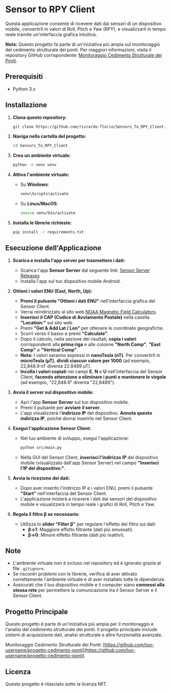 # Sensor to RPY Client

Questa applicazione consente di ricevere dati dai sensori di un dispositivo mobile, convertirli in valori di Roll, Pitch e Yaw (RPY), e visualizzarli in tempo reale tramite un'interfaccia grafica intuitiva.

**Nota:** Questo progetto fa parte di un'iniziativa più ampia sul monitoraggio del cedimento strutturale dei ponti. Per maggiori informazioni, visita il repository GitHub corrispondente: [Monitoraggio Cedimento Strutturale dei Ponti](https://github.com/tuo-username/progetto-cedimento-ponti).

## Prerequisiti

- Python 3.x

## Installazione

1. **Clona questo repository:**

   ```bash
   git clone https://github.com/riccardo-florio/Sensors_To_RPY_Client.git
   ```

2. **Naviga nella cartella del progetto:**

   ```bash
   cd Sensors_To_RPY_Client
   ```

3. **Crea un ambiente virtuale:**

   ```bash
   python -m venv venv
   ```

4. **Attiva l'ambiente virtuale:**

   - Su **Windows**:

     ```bash
     venv\Scripts\activate
     ```

   - Su **Linux/MacOS**:

     ```bash
     source venv/bin/activate
     ```

5. **Installa le librerie richieste:**

   ```bash
   pip install -r requirements.txt
   ```

## Esecuzione dell'Applicazione

1. **Scarica e installa l'app server per trasmettere i dati:**

   - Scarica l'app **Sensor Server** dal seguente link: [Sensor Server Releases](https://github.com/umer0586/SensorServer/releases)
   - Installa l'app sul tuo dispositivo mobile Android.

2. **Ottieni i valori ENU (East, North, Up):**

   - **Premi il pulsante "Ottieni i dati ENU"** nell'interfaccia grafica del Sensor Client.
   - Verrai reindirizzato al sito web [NOAA Magnetic Field Calculators](https://www.ngdc.noaa.gov/geomag/calculators/magcalc.shtml#igrfwmm).
   - **Inserisci il CAP (Codice di Avviamento Postale)** nella casella **"Location:"** sul sito web.
   - Premi **"Get & Add Lat / Lon"** per ottenere le coordinate geografiche.
   - Scorri verso il basso e premi **"Calculate"**.
   - Dopo il calcolo, nella sezione dei risultati, **copia i valori** corrispondenti alla **prima riga** e alle colonne **"North Comp"**, **"East Comp"** e **"Vertical Comp"**.
   - **Nota:** I valori saranno espressi in **nanoTesla (nT)**. Per convertirli in **microTesla (µT)**, **dividi ciascun valore per 1000** (ad esempio, 22,848.9 nT diventa 22.8489 µT).
   - **Incolla i valori copiati** nei campi **E**, **N** e **U** nell'interfaccia del Sensor Client, **facendo attenzione a eliminare i punti e mantenere le virgole** (ad esempio, "22,848.9" diventa "22,8489").

3. **Avvia il server sul dispositivo mobile:**

   - Apri l'app **Sensor Server** sul tuo dispositivo mobile.
   - Premi il pulsante per **avviare il server**.
   - L'app visualizzerà l'**indirizzo IP** del dispositivo. **Annota questo indirizzo IP**, poiché dovrai inserirlo nel Sensor Client.

4. **Esegui l'applicazione Sensor Client:**

   - Nel tuo ambiente di sviluppo, esegui l'applicazione:

     ```bash
     python src/main.py
     ```

   - Nella GUI del Sensor Client, **inserisci l'indirizzo IP** del dispositivo mobile (visualizzato dall'app Sensor Server) nel campo **"Inserisci l'IP del dispositivo:"**.

5. **Avvia la ricezione dei dati:**

   - Dopo aver inserito l'indirizzo IP e i valori ENU, premi il pulsante **"Start"** nell'interfaccia del Sensor Client.
   - L'applicazione inizierà a ricevere i dati dai sensori del dispositivo mobile e visualizzerà in tempo reale i grafici di Roll, Pitch e Yaw.

6. **Regola il filtro β se necessario:**

   - Utilizza lo **slider "Filter β"** per regolare l'effetto del filtro sui dati:
     - **β→1**: Maggiore effetto filtrante (dati più smussati).
     - **β→0**: Minore effetto filtrante (dati più reattivi).

## Note

- L'ambiente virtuale non è incluso nel repository ed è ignorato grazie al file `.gitignore`.
- Se riscontri problemi con le librerie, verifica di aver attivato correttamente l'ambiente virtuale e di aver installato tutte le dipendenze.
- Assicurati che il tuo dispositivo mobile e il computer siano **connessi alla stessa rete** per permettere la comunicazione tra il Sensor Server e il Sensor Client.

## Progetto Principale

Questo progetto è parte di un'iniziativa più ampia per il monitoraggio e l'analisi del cedimento strutturale dei ponti. Il progetto principale include sistemi di acquisizione dati, analisi strutturale e altre funzionalità avanzate.

Monitoraggio Cedimento Strutturale dei Ponti: [https://github.com/tuo-username/progetto-cedimento-ponti](https://github.com/tuo-username/progetto-cedimento-ponti)

## Licenza

Questo progetto è rilasciato sotto la licenza MIT.
